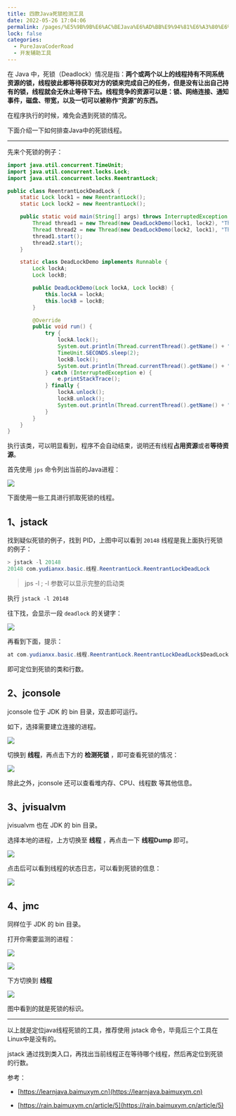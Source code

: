 ```yaml
---
title: 四款Java死锁检测工具
date: 2022-05-26 17:04:06
permalink: /pages/%E5%9B%9B%E6%AC%BEJava%E6%AD%BB%E9%94%81%E6%A3%80%E6%B5%8B%E5%B7%A5%E5%85%B7
lock: false
categories: 
  - PureJavaCoderRoad
  - 开发辅助工具
---
```

在 Java 中，死锁（Deadlock）情况是指：**两个或两个以上的线程持有不同系统资源的锁，线程彼此都等待获取对方的锁来完成自己的任务，但是没有让出自己持有的锁，线程就会无休止等待下去。线程竞争的资源可以是：锁、网络连接、通知事件，磁盘、带宽，以及一切可以被称作“资源”的东西。**



在程序执行的时候，难免会遇到死锁的情况。



下面介绍一下如何排查Java中的死锁线程。

---

先来个死锁的例子：

```java
import java.util.concurrent.TimeUnit;
import java.util.concurrent.locks.Lock;
import java.util.concurrent.locks.ReentrantLock;

public class ReentrantLockDeadLock {
    static Lock lock1 = new ReentrantLock();
    static Lock lock2 = new ReentrantLock();

    public static void main(String[] args) throws InterruptedException {
        Thread thread1 = new Thread(new DeadLockDemo(lock1, lock2), "Thread1");
        Thread thread2 = new Thread(new DeadLockDemo(lock2, lock1), "Thread2");
        thread1.start();
        thread2.start();
    }

    static class DeadLockDemo implements Runnable {
        Lock lockA;
        Lock lockB;

        public DeadLockDemo(Lock lockA, Lock lockB) {
            this.lockA = lockA;
            this.lockB = lockB;
        }

        @Override
        public void run() {
            try {
                lockA.lock();
                System.out.println(Thread.currentThread().getName() + "\t 自己持有：" + lockA + "\t 尝试获得：" + lockB);
                TimeUnit.SECONDS.sleep(2);
                lockB.lock();
                System.out.println(Thread.currentThread().getName() + "\t 自己持有：" + lockB + "\t 尝试获得：" + lockA);
            } catch (InterruptedException e) {
                e.printStackTrace();
            } finally {
                lockA.unlock();
                lockB.unlock();
                System.out.println(Thread.currentThread().getName() + "正常结束!");
            }
        }
    }
}
```

执行该类，可以明显看到，程序不会自动结束，说明还有线程**占用资源**或者**等待资源**。

首先使用 `jps` 命令列出当前的Java进程：

![](https://cdn.jsdelivr.net/gh/DogerRain/image@main/img-20210801/image-20210824103325691.png)

下面使用一些工具进行抓取死锁的线程。

## 1、jstack

找到疑似死锁的例子，找到 PID，上图中可以看到 `20148` 线程是我上面执行死锁的例子：

```java
> jstack -l 20148
20148 com.yudianxx.basic.线程.ReentrantLock.ReentrantLockDeadLock
```

> jps -l ; -l 参数可以显示完整的启动类

执行 `jstack -l 20148`

往下找，会显示一段 `deadlock` 的关键字：

![](https://cdn.jsdelivr.net/gh/DogerRain/image@main/img-20210801/image-20210824112216025.png)

再看到下面，提示：

```java
at com.yudianxx.basic.线程.ReentrantLock.ReentrantLockDeadLock$DeadLockDemo.run(ReentrantLockDeadLock.java:39)
```

即可定位到死锁的类和行数。



## 2、jconsole

jconsole 位于 JDK 的 bin 目录，双击即可运行。

如下，选择需要建立连接的进程。

![](https://cdn.jsdelivr.net/gh/DogerRain/image@main/img-20210801/image-20210824101138022.png)

切换到 **线程**，再点击下方的 **检测死锁** ，即可查看死锁的情况：

![](https://cdn.jsdelivr.net/gh/DogerRain/image@main/img-20210801/image-20210824112452610.png)

除此之外，jconsole 还可以查看堆内存、CPU、线程数 等其他信息。

## 3、jvisualvm

jvisualvm 也在 JDK 的 bin 目录。

选择本地的进程，上方切换至 **线程** ，再点击一下 **线程Dump** 即可。

![](https://cdn.jsdelivr.net/gh/DogerRain/image@main/img-20210801/image-20210824113514128.png)

点击后可以看到线程的状态日志，可以看到死锁的信息：

![](https://cdn.jsdelivr.net/gh/DogerRain/image@main/img-20210801/image-20210824113643717.png)

## 4、jmc

同样位于 JDK 的 bin 目录。

打开你需要监测的进程：

![](https://cdn.jsdelivr.net/gh/DogerRain/image@main/img-20210801/image-20210824114429643.png)

![](https://cdn.jsdelivr.net/gh/DogerRain/image@main/img-20210801/image-20210824114540025.png)

下方切换到 **线程**

![](https://cdn.jsdelivr.net/gh/DogerRain/image@main/img-20210801/image-20210824135124607.png)

图中看到的就是死锁的标识。

---

以上就是定位java线程死锁的工具，推荐使用 jstack 命令，毕竟后三个工具在Linux中是没有的。

jstack 通过找到类入口，再找出当前线程正在等待哪个线程，然后再定位到死锁的行数。





参考：

- [https://learnjava.baimuxym.cn](https://learnjava.baimuxym.cn)

- [https://rain.baimuxym.cn/article/5](https://rain.baimuxym.cn/article/5)